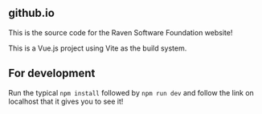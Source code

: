 ## github.io
This is the source code for the Raven Software Foundation website!

This is a Vue.js project using Vite as the build system.

## For development
Run the typical `npm install` followed by `npm run dev` and follow the link on localhost 
that it gives you to see it!